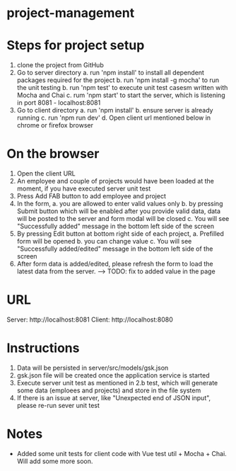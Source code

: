 # project-management

Steps for project setup
=======================
1. clone the project from GitHub
2. Go to server directory
    a. run 'npm install' to install all dependent packages required for the project
    b. run 'npm install -g mocha' to run the unit testing
    b. run 'npm test' to execute unit test casesm written with Mocha and Chai
    c. rum 'npm start' to start the server, which is listening in port 8081 - localhost:8081
3. Go to client directory
    a. run 'npm install'
    b. ensure server is already running
    c. run 'npm run dev'
    d. Open client url mentioned below in chrome or firefox browser

On the browser
==============
1. Open the client URL
2. An employee and couple of projects would have been loaded at the moment, if you have executed server unit test
3. Press Add FAB button to add employee and project
4. In the form,
    a. you are allowed to enter valid values only
    b. by pressing Submit button which will be enabled after you provide valid data, data will be posted to the server and form modal will be closed
    c. You will see "Successfully added" message in the bottom left side of the screen
5. By pressing Edit button at bottom right side of each project,
    a. Prefilled form will be opened
    b. you can change value
    c. You will see "Successfully added/edited" message in the bottom left side of the screen
6. After form data is added/edited, please refresh the form to load the latest data from the server. --> TODO: fix to added value in the page


URL
===
Server: http://localhost:8081
Client: http://localhost:8080


Instructions
============
1. Data will be persisted in server/src/models/gsk.json
2. gsk.json file will be created once the application service is started
3. Execute server unit test as mentioned in 2.b test, which will generate some data (emploees and projects) and store in the file system
4. If there is an issue at server, like "Unexpected end of JSON input", please re-run sever unit test


Notes
=====
- Added some unit tests for client code with Vue test util + Mocha + Chai. Will add some more soon.